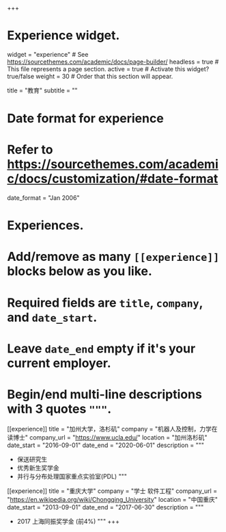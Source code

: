 +++
# Experience widget.
widget = "experience"  # See https://sourcethemes.com/academic/docs/page-builder/
headless = true  # This file represents a page section.
active = true  # Activate this widget? true/false
weight = 30  # Order that this section will appear.

title = "教育"
subtitle = ""

# Date format for experience
#   Refer to https://sourcethemes.com/academic/docs/customization/#date-format
date_format = "Jan 2006"

# Experiences.
#   Add/remove as many `[[experience]]` blocks below as you like.
#   Required fields are `title`, `company`, and `date_start`.
#   Leave `date_end` empty if it's your current employer.
#   Begin/end multi-line descriptions with 3 quotes `"""`.
[[experience]]
  title = "加州大学，洛杉矶"
  company = "机器人及控制，力学在读博士"
  company_url = "https://www.ucla.edu/"
  location = "加州洛杉矶"
  date_start = "2016-09-01"
  date_end = "2020-06-01"
  description = """
  * 保送研究生
  * 优秀新生奖学金
  * 并行与分布处理国家重点实验室(PDL)
  """

[[experience]]
  title = "重庆大学"
  company = "学士 软件工程"
  company_url = "https://en.wikipedia.org/wiki/Chongqing_University"
  location = "中国重庆"
  date_start = "2013-09-01"
  date_end = "2017-06-30"
  description = """

  - 2017 上海同振奖学金 (前4%)
  """
+++
